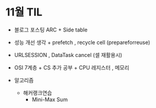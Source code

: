 # 11월 TIL
* 블로그 포스팅 ARC + Side table

* 성능 개선 생각 + prefetch , recycle cell (prepareforreuse)
* URLSESSION , DataTask cancel (셀 재활용시)
* OSI 7계층 + CS 추가 공부 + CPU 레지스터 , 메모리





* 알고리즘
  * 해커랭크연습
    * Mini-Max Sum